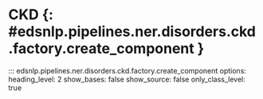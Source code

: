 # CKD {: #edsnlp.pipelines.ner.disorders.ckd.factory.create_component }

::: edsnlp.pipelines.ner.disorders.ckd.factory.create_component
    options:
        heading_level: 2
        show_bases: false
        show_source: false
        only_class_level: true
